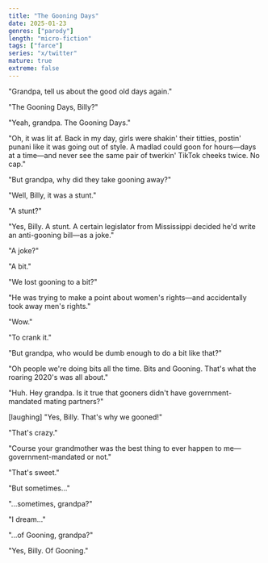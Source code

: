 ```yaml
---
title: "The Gooning Days"
date: 2025-01-23
genres: ["parody"]
length: "micro-fiction"
tags: ["farce"]
series: "x/twitter"
mature: true
extreme: false
---
```

"Grandpa, tell us about the good old days again."

"The Gooning Days, Billy?"

"Yeah, grandpa. The Gooning Days."

"Oh, it was lit af. Back in my day, girls were shakin' their titties, postin' punani like it was going out of style. A madlad could goon for hours—days at a time—and never see the same pair of twerkin' TikTok cheeks twice. No cap."

"But grandpa, why did they take gooning away?"

"Well, Billy, it was a stunt."

"A stunt?"

"Yes, Billy. A stunt. A certain legislator from Mississippi decided he'd write an anti-gooning bill—as a joke."

"A joke?"

"A bit."

"We lost gooning to a bit?"

"He was trying to make a point about women's rights—and accidentally took away men's rights."

"Wow."

"To crank it."

"But grandpa, who would be dumb enough to do a bit like that?"

"Oh people we're doing bits all the time. Bits and Gooning. That's what the roaring 2020's was all about."

"Huh. Hey grandpa. Is it true that gooners didn't have government-mandated mating partners?"

[laughing] "Yes, Billy. That's why we gooned!"

"That's crazy."

"Course your grandmother was the best thing to ever happen to me—government-mandated or not."

"That's sweet."

"But sometimes..."

"...sometimes, grandpa?"

"I dream..."

"...of Gooning, grandpa?"

"Yes, Billy. Of Gooning."
